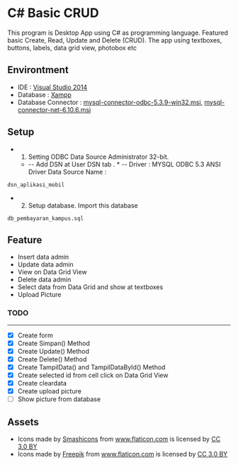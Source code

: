 C# Basic CRUD
====
This program is Desktop App using C# as programming language. Featured basic Create, Read, Update and Delete (CRUD).
The app using textboxes, buttons, labels, data grid view, photobox etc

Environtment
----
 * IDE : [Visual Studio 2014][1]
 * Database : [Xampp][2]
 * Database Connector : [mysql-connector-odbc-5.3.9-win32.msi][3], [mysql-connector-net-6.10.6.msi][4]

Setup
----
* 1. Setting ODBC Data Source Administrator 32-bit.
	* -- Add DSN at User DSN tab
.	* -- Driver : MYSQL ODBC 5.3 ANSI Driver
Data Source Name :
```
dsn_aplikasi_mobil
```

* 2. Setup database. Import this database 
```
db_pembayaran_kampus.sql
```

Feature
----
 * Insert data admin
 * Update data admin
 * View on Data Grid View
 * Delete data admin
 * Select data from Data Grid and show at textboxes
 * Upload Picture

### TODO
----
 * [x] Create form
 * [x] Create Simpan() Method
 * [x] Create Update() Method
 * [x] Create Delete() Method
 * [x] Create TampilData() and TampilDataById() Method
 * [x] Create selected id from cell click on Data Grid View
 * [x] Create cleardata
 * [x] Create upload picture
 * [ ] Show picture from database	 

 Assets
 ----
 * <div>Icons made by <a href="https://www.flaticon.com/authors/smashicons" title="Smashicons">Smashicons</a> from <a href="https://www.flaticon.com/" title="Flaticon">www.flaticon.com</a> is licensed by <a href="http://creativecommons.org/licenses/by/3.0/" title="Creative Commons BY 3.0" target="_blank">CC 3.0 BY</a></div>
 * <div>Icons made by <a href="http://www.freepik.com" title="Freepik">Freepik</a> from <a href="https://www.flaticon.com/" title="Flaticon">www.flaticon.com</a> is licensed by <a href="http://creativecommons.org/licenses/by/3.0/" title="Creative Commons BY 3.0" target="_blank">CC 3.0 BY</a></div>


[1]: https://www.visualstudio.com/
[2]: https://www.apachefriends.org/download.html
[3]: https://dev.mysql.com/downloads/connector/odbc/
[4]: https://dev.mysql.com/downloads/connector/net/
